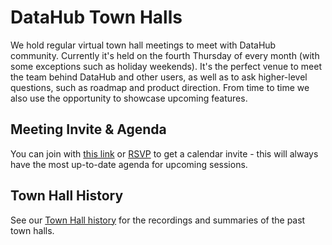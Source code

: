 # DataHub Town Halls

We hold regular virtual town hall meetings to meet with DataHub community. 
Currently it's held on the fourth Thursday of every month (with some exceptions such as holiday weekends).
It's the perfect venue to meet the team behind DataHub and other users, as well as to ask higher-level questions, such as roadmap and product direction.
From time to time we also use the opportunity to showcase upcoming features.

## Meeting Invite & Agenda

You can join with [this link](https://zoom.datahubproject.io) or [RSVP](https://rsvp.datahubproject.io/) to get a calendar invite - this will always have the most up-to-date agenda for upcoming sessions.

## Town Hall History

See our [Town Hall history](https://www.linkedin.com/company/acryl-data/events/) for the recordings and summaries of the past town halls.

